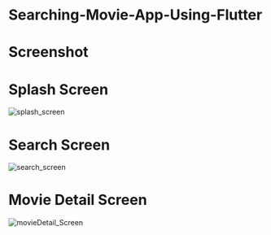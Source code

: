 # Searching-Movie-App-Using-Flutter
# Screenshot

# Splash Screen
![splash_screen](https://github.com/FahadInsaf/Searching-Movie-App-Using-Flutter/assets/105406128/6abf9b79-e294-48da-8429-73e593061b3d)
# Search Screen
![search_screen](https://github.com/FahadInsaf/Searching-Movie-App-Using-Flutter/assets/105406128/adb78a39-8e3b-40c0-8ac9-e5d88974a22e)
# Movie Detail Screen
![movieDetail_Screen](https://github.com/FahadInsaf/Searching-Movie-App-Using-Flutter/assets/105406128/99c4d4c6-70ca-4b66-b7db-56821e2ed811)

